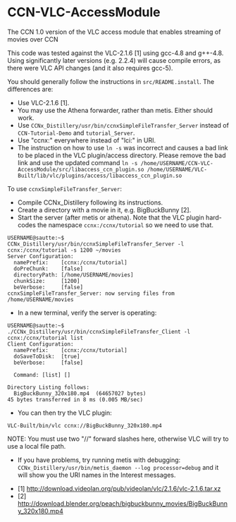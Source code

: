 CCN-VLC-AccessModule
====================

The CCN 1.0 version of the VLC access module that enables streaming of movies over CCN

This code was tested against the VLC-2.1.6 [1] using gcc-4.8 and g++-4.8.
Using significantly later versions (e.g. 2.2.4) will cause compile errors, as there
were VLC API changes (and it also requires gcc-5).

You should generally follow the instructions in `src/README.install`.  The differences
are:

- Use VLC-2.1.6 [1].
- You may use the Athena forwarder, rather than metis.  Either should work.
- Use `CCNx_Distillery/usr/bin/ccnxSimpleFileTransfer_Server` instead of 
  `CCN-Tutorial-Demo` and `tutorial_Server`.
- Use "ccnx:" everywhere instead of "lci:" in URI.
- The instruction on how to use `ln -s` was incorrect and causes a bad link to be placed
  in the VLC plugin/access directory.  Please remove the bad link and use the updated command
  `ln -s /home/USERNAME/CCN-VLC-AccessModule/src/libaccess_ccn_plugin.so /home/USERNAME/VLC-Built/lib/vlc/plugins/access/libaccess_ccn_plugin.so`

To use `ccnxSimpleFileTransfer_Server`:
- Compile CCNx_Distillery following its instructions.
- Create a directory with a movie in it, e.g. BigBuckBunny [2].
- Start the server (after metis or athena).  Note that the VLC plugin hard-codes the
  namespace `ccnx:/ccnx/tutorial` so we need to use that.

```
USERNAME@sautte:~$ CCNx_Distillery/usr/bin/ccnxSimpleFileTransfer_Server -l ccnx:/ccnx/tutorial -s 1200 ~/movies
Server Configuration: 
  namePrefix:    [ccnx:/ccnx/tutorial]
  doPreChunk:    [false]
  directoryPath: [/home/USERNAME/movies]
  chunkSize:     [1200]
  beVerbose:     [false]
ccnxSimpleFileTransfer_Server: now serving files from /home/USERNAME/movies
```

- In a new terminal, verify the server is operating:
```
USERNAME@sautte:~$ ./CCNx_Distillery/usr/bin/ccnxSimpleFileTransfer_Client -l ccnx:/ccnx/tutorial list
Client Configuration: 
  namePrefix:    [ccnx:/ccnx/tutorial]
  doSaveToDisk:  [true]
  beVerbose:     [false]

  Command: [list] []

Directory Listing follows:
  BigBuckBunny_320x180.mp4  (64657027 bytes)
45 bytes transferred in 8 ms (0.005 MB/sec)
```

- You can then try the VLC plugin:
```
VLC-Built/bin/vlc ccnx://BigBuckBunny_320x180.mp4
```

NOTE: You must use two "//" forward slashes here, otherwise VLC will try to use a local file path.

- If you have problems, try running metis with debugging: `CCNx_Distillery/usr/bin/metis_daemon --log processor=debug` and it will show you the URI names in the Interest messages.

* [1] http://download.videolan.org/pub/videolan/vlc/2.1.6/vlc-2.1.6.tar.xz
* [2] http://download.blender.org/peach/bigbuckbunny_movies/BigBuckBunny_320x180.mp4


